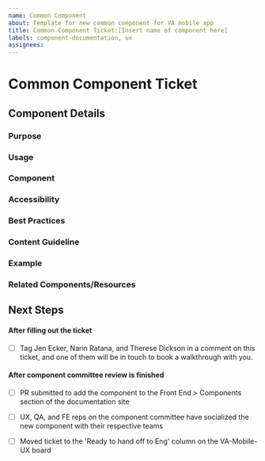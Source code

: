 ```yaml
---
name: Common Component
about: Template for new common component for VA mobile app
title: Common Component Ticket:[Insert name of component here]
labels: component-documentation, ux
assignees:
---
```

<!-- Please fill out all of the relevant sections of this template. Please do not delete any areas of this template. It's ok if it's a draft, that's the point. This is just the first step in fleshing out documentation and the Component Committee will help. The tickets can be updated as the sections are finished and any section that doesn't need to have info should be labeled as NA -->

# Common Component Ticket
<!-- Goal of these tickets: Add new common components to, or make updates for existing components in, the VA mobile app design system. Only a subset of these will be applicable for updating a component, mark other ones as NA -->

## Component Details
### Purpose
<!-- [name of component] provides [purpose of component]. Ex: The loading indicator provides the status of an indeterminate loading time. -->

### Usage
<!-- Overview of when the component should (or should not) be used. -->

### Component
<!-- Provide screenshots of the component (parts labelled and described), as well as screenshots of key variants (different states, light/dark mode) -->

### Accessibility
<!-- Are there accessibility requirements you want to point out? How should the component behave to be accessible to all? -->

### Best Practices
<!-- Guidelines that give more context, edge cases, etc. Example: Component should use established color patterns. -->

### Content Guideline
<!-- Guidelines to follow for content. Example: Use a single word to describe the status of an object.-->

### Example
<!-- Screen shot of example screen from the VA mobile app using the component -->

### Related Components/Resources
<!-- Link to live design in Sketch for inspection. -->

<!-- Links to similar components. Or, for an existing component, link to current listing on documentation site.  -->

<!-- Links to references (ex: VA or other design systems). -->


## Next Steps
<!-- Steps in process: cross-practice review with UX, QA and FE (loop as needed), add to documentation site, then hand off to Eng for implementation. -->

#### After filling out the ticket
- [ ] Tag Jen Ecker, Narin Ratana, and Therese Dickson in a comment on this ticket, and one of them will be in touch to book a walkthrough with you.

#### After component committee review is finished
- [ ] PR submitted to add the component to the Front End > Components section of the documentation site
- [ ] UX, QA, and FE reps on the component committee have socialized the new component with their respective teams
- [ ] Moved ticket to the 'Ready to hand off to Eng' column on the VA-Mobile-UX board 

